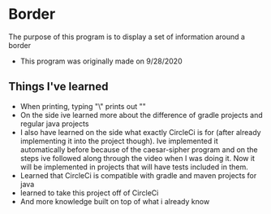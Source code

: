 # Border
The purpose of this program is to display a set of information around a border
* This program was originally made on 9/28/2020

## Things I've learned
* When printing, typing "\\" prints out "\"
* On the side ive learned more about the difference of gradle projects and regular java projects
* I also have learned on the side what exactly CircleCi is for (after already implementing it into the project though). Ive implemented it automatically before because of the 
caesar-sipher program and on the steps ive followed along through the video when I was doing it. Now it will be implemented in projects that will have tests included in them. 
* Learned that CircleCi is compatible with gradle and maven projects for java
* learned to take this project off of CircleCi
* And more knowledge built on top of what i already know
